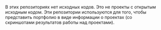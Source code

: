 В этих репозиториях нет исходных кодов. Это не проекты с открытым исходным кодом. Эти репозитории используются для того, чтобы представить портфолио в виде информации о проектах (со скриншотами результатов работы над проектами).
